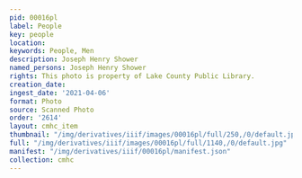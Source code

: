 ```yaml
---
pid: 00016pl
label: People
key: people
location: 
keywords: People, Men
description: Joseph Henry Shower
named_persons: Joseph Henry Shower
rights: This photo is property of Lake County Public Library.
creation_date: 
ingest_date: '2021-04-06'
format: Photo
source: Scanned Photo
order: '2614'
layout: cmhc_item
thumbnail: "/img/derivatives/iiif/images/00016pl/full/250,/0/default.jpg"
full: "/img/derivatives/iiif/images/00016pl/full/1140,/0/default.jpg"
manifest: "/img/derivatives/iiif/00016pl/manifest.json"
collection: cmhc
---
```

